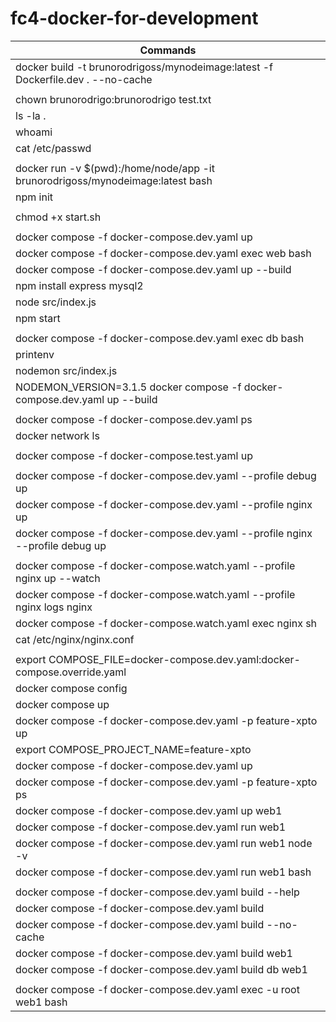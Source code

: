 # fc4-docker-for-development
|Commands|
|-|
| docker build -t brunorodrigoss/mynodeimage:latest -f Dockerfile.dev . --no-cache |
||
| chown brunorodrigo:brunorodrigo test.txt |
| ls -la . |
| whoami |
| cat /etc/passwd |
||
| docker run -v $(pwd):/home/node/app -it brunorodrigoss/mynodeimage:latest bash |
| npm init |
||
| chmod +x start.sh |
||
| docker compose -f docker-compose.dev.yaml up |
| docker compose -f docker-compose.dev.yaml exec web bash |
| docker compose -f docker-compose.dev.yaml up --build |
| npm install express mysql2|
| node src/index.js |
| npm start |
||
| docker compose -f docker-compose.dev.yaml exec db bash |
| printenv |
| nodemon src/index.js |
| NODEMON_VERSION=3.1.5 docker compose -f docker-compose.dev.yaml up --build |
||
| docker compose -f docker-compose.dev.yaml ps |
| docker network ls |
||
| docker compose -f docker-compose.test.yaml up |
||
| docker compose -f docker-compose.dev.yaml --profile debug up |
| docker compose -f docker-compose.dev.yaml --profile nginx up |
| docker compose -f docker-compose.dev.yaml --profile nginx --profile debug up |
||
| docker compose -f docker-compose.watch.yaml --profile nginx up --watch |
| docker compose -f docker-compose.watch.yaml --profile nginx logs nginx |
| docker compose -f docker-compose.watch.yaml exec nginx sh |
| cat /etc/nginx/nginx.conf |
||
| export COMPOSE_FILE=docker-compose.dev.yaml:docker-compose.override.yaml |
| docker compose config |
| docker compose up |
| docker compose -f docker-compose.dev.yaml -p feature-xpto up |
| export COMPOSE_PROJECT_NAME=feature-xpto |
| docker compose -f docker-compose.dev.yaml up |
| docker compose -f docker-compose.dev.yaml -p feature-xpto ps |
| docker compose -f docker-compose.dev.yaml up web1 |
| docker compose -f docker-compose.dev.yaml run web1 |
| docker compose -f docker-compose.dev.yaml run web1 node -v |
| docker compose -f docker-compose.dev.yaml run web1 bash |
||
| docker compose -f docker-compose.dev.yaml build --help |
| docker compose -f docker-compose.dev.yaml build |
| docker compose -f docker-compose.dev.yaml build --no-cache |
| docker compose -f docker-compose.dev.yaml build web1 |
| docker compose -f docker-compose.dev.yaml build db web1 |
||
| docker compose -f docker-compose.dev.yaml exec -u root web1 bash |